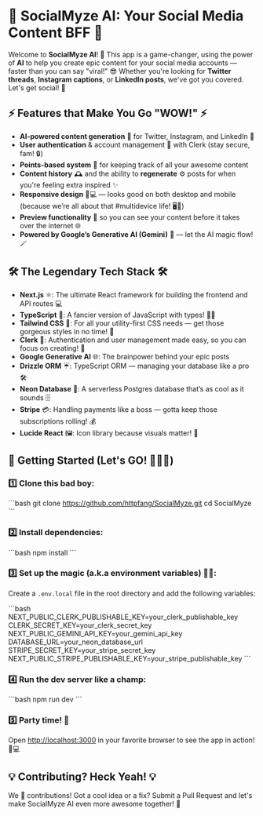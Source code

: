 
# 🎉 **SocialMyze AI: Your Social Media Content BFF** 🎉

Welcome to **SocialMyze AI**! 🚀 This app is a game-changer, using the power of **AI** to help you create epic content for your social media accounts — faster than you can say "viral!" 😎 Whether you're looking for **Twitter threads**, **Instagram captions**, or **LinkedIn posts**, we've got you covered. Let's get social! 💬

## ⚡️ **Features that Make You Go "WOW!"** ⚡️
- **AI-powered content generation** 🤖 for Twitter, Instagram, and LinkedIn 💬
- **User authentication** & account management 🔐 with Clerk (stay secure, fam! 🔒)
- **Points-based system** 🎯 for keeping track of all your awesome content
- **Content history** 🕰️ and the ability to **regenerate** ⚙️ posts for when you're feeling extra inspired ✨
- **Responsive design** 📱💻 — looks good on both desktop and mobile (because we’re all about that #multidevice life! 🖥️📲)
- **Preview functionality** 👀 so you can see your content before it takes over the internet 🌐
- **Powered by Google’s Generative AI (Gemini)** 🧠 — let the AI magic flow! 🪄

## 🛠️ **The Legendary Tech Stack** 🛠️
- **Next.js** ⚛️: The ultimate React framework for building the frontend and API routes 💻
- **TypeScript** 💙: A fancier version of JavaScript with types! 🧑‍💻
- **Tailwind CSS** 💨: For all your utility-first CSS needs — get those gorgeous styles in no time! 🎨
- **Clerk** 🔐: Authentication and user management made easy, so you can focus on creating! 🚀
- **Google Generative AI** 🌐: The brainpower behind your epic posts
- **Drizzle ORM** ☔️: TypeScript ORM — managing your database like a pro 🛠️
- **Neon Database** 🌈: A serverless Postgres database that’s as cool as it sounds 🗄️
- **Stripe** 💳: Handling payments like a boss — gotta keep those subscriptions rolling! 💰
- **Lucide React** 🖼️: Icon library because visuals matter! 🎉

## 🚀 **Getting Started (Let's GO! 🏃‍♂️💨)**

### 1️⃣ **Clone this bad boy:**

\`\`\`bash
git clone https://github.com/httpfang/SocialMyze.git
cd SocialMyze
\`\`\`

### 2️⃣ **Install dependencies:**

\`\`\`bash
npm install
\`\`\`

### 3️⃣ **Set up the magic (a.k.a environment variables) 🧙‍♂️:**

Create a `.env.local` file in the root directory and add the following variables:

\`\`\`bash
NEXT_PUBLIC_CLERK_PUBLISHABLE_KEY=your_clerk_publishable_key
CLERK_SECRET_KEY=your_clerk_secret_key
NEXT_PUBLIC_GEMINI_API_KEY=your_gemini_api_key
DATABASE_URL=your_neon_database_url
STRIPE_SECRET_KEY=your_stripe_secret_key
NEXT_PUBLIC_STRIPE_PUBLISHABLE_KEY=your_stripe_publishable_key
\`\`\`

### 4️⃣ **Run the dev server like a champ:**

\`\`\`bash
npm run dev
\`\`\`

### 5️⃣ **Party time! 🎉**

Open [http://localhost:3000](http://localhost:3000) in your favorite browser to see the app in action! 🎈💻

## 💡 **Contributing? Heck Yeah!** 💡

We 💖 contributions! Got a cool idea or a fix? Submit a Pull Request and let's make SocialMyze AI even more awesome together! 🚀
